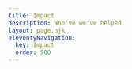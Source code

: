 ```yaml
---
title: Impact
description: Who've we've helped.
layout: page.njk
eleventyNavigation:
  key: Impact
  order: 500
---
```

